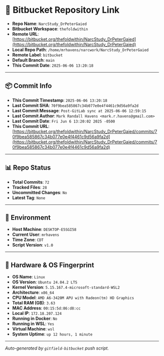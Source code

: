 # 🔗 Bitbucket Repository Link

- **Repo Name**: `NarcStudy_DrPeterGaied`
- **Bitbucket Workspace**: `thefoldwithin`
- **Remote URL**: [https://bitbucket.org/thefoldwithin/NarcStudy_DrPeterGaied](https://bitbucket.org/thefoldwithin/NarcStudy_DrPeterGaied)
- **Local Repo Path**: `/home/mrhavens/narcwork/NarcStudy_DrPeterGaied`
- **Remote Label**: `bitbucket`
- **Default Branch**: `main`
- **This Commit Date**: `2025-06-06 13:20:18`

---

## 📦 Commit Info

- **This Commit Timestamp**: `2025-06-06 13:20:18`
- **Last Commit SHA**: `70f9bea585867c34b077e0e4f4461c9d56a9fa2d`
- **Last Commit Message**: `Post-GitLab sync at 2025-06-06 12:59:15`
- **Last Commit Author**: `Mark Randall Havens <mark.r.havens@gmail.com>`
- **Last Commit Date**: `Fri Jun 6 13:20:02 2025 -0500`
- **This Commit URL**: [https://bitbucket.org/thefoldwithin/NarcStudy_DrPeterGaied/commits/70f9bea585867c34b077e0e4f4461c9d56a9fa2d](https://bitbucket.org/thefoldwithin/NarcStudy_DrPeterGaied/commits/70f9bea585867c34b077e0e4f4461c9d56a9fa2d)

---

## 📊 Repo Status

- **Total Commits**: `72`
- **Tracked Files**: `28`
- **Uncommitted Changes**: `No`
- **Latest Tag**: `None`

---

## 🧭 Environment

- **Host Machine**: `DESKTOP-E5SGI58`
- **Current User**: `mrhavens`
- **Time Zone**: `CDT`
- **Script Version**: `v1.0`

---

## 🧬 Hardware & OS Fingerprint

- **OS Name**: `Linux`
- **OS Version**: `Ubuntu 24.04.2 LTS`
- **Kernel Version**: `5.15.167.4-microsoft-standard-WSL2`
- **Architecture**: `x86_64`
- **CPU Model**: `AMD A6-3420M APU with Radeon(tm) HD Graphics`
- **Total RAM (GB)**: `3.63`
- **MAC Address**: `00:15:5d:86:d8:cc`
- **Local IP**: `172.18.207.124`
- **Running in Docker**: `No`
- **Running in WSL**: `Yes`
- **Virtual Machine**: `wsl`
- **System Uptime**: `up 12 hours, 1 minute`

---

_Auto-generated by `gitfield-bitbucket` push script._
